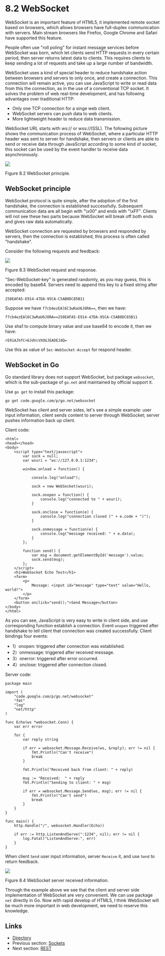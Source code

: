 # 8.2 WebSocket

WebSocket is an important feature of HTML5, it implemented remote socket based on browsers, which allows browsers have full-duplex communication with servers. Main stream browsers like Firefox, Google Chrome and Safari have supported this feature.

People often use "roll poling" for instant message services before WebSocket was born, which let clients send HTTP requests in every certain period, then server returns latest data to clients. This requires clients to keep sending a lot of requests and take up a large number of bandwidth.

WebSocket uses a kind of special header to reduce handshake action between browsers and servers to only once, and create a connection. This connection will remain active, you can use JavaScript to write or read data from this the connection, as in the use of a conventional TCP socket. It solves the problem of web real-time development, and has following advantages over traditional HTTP:

- Only one TCP connection for a singe web client.
- WebSocket servers can push data to web clients.
- More lightweight header to reduce data transmission.

WebSocket URL starts with ws:// or wss://(SSL). The following picture shows the communication process of WebSocket, where a particular HTTP header was sent to server for handshake, then servers or clients are able to send or receive data through JavaScript according to some kind of socket, this socket can be used by the event handler to receive data asynchronously.

![](images/8.2.websocket.png?raw=true)

Figure 8.2 WebSocket principle.

## WebSocket principle

WebSocket protocol is quite simple, after the adoption of the first handshake, the connection is established successfully. Subsequent communication data are all begin with "\x00" and ends with "\xFF". Clients will not see these two parts because WebSocket will break off both ends and gives raw data automatically.

WebSocket connection are requested by browsers and responded by servers, then the connection is established, this process is often called "handshake". 

Consider the following requests and feedback:

![](images/8.2.websocket2.png?raw=true)

Figure 8.3 WebSocket request and response.

"Sec-WebSocket-key" is generated randomly, as you may guess, this is encoded by base64. Servers need to append this key to a fixed string after accepted:

	258EAFA5-E914-47DA-95CA-C5AB0DC85B11

Suppose we have `f7cb4ezEAl6C3wRaU6JORA==`, then we have:

	f7cb4ezEAl6C3wRaU6JORA==258EAFA5-E914-47DA-95CA-C5AB0DC85B11

Use sha1 to compute binary value and use base64 to encode it, then we have:

	rE91AJhfC+6JdVcVXOGJEADEJdQ=

Use this as value of `Sec-WebSocket-Accept` for respond header.

## WebSocket in Go

Go standard library does not support WebSocket, but package `websocket`, which is the sub-package of `go.net` and maintained by official support it.

Use `go get` to install this package:

	go get code.google.com/p/go.net/websocket

WebSocket has client and server sides, let's see a simple example: user input information, client sends content to server through WebSocket; server pushes information back up client.

Client code:

	<html>
	<head></head>
	<body>
		<script type="text/javascript">
			var sock = null;
			var wsuri = "ws://127.0.0.1:1234";

			window.onload = function() {

				console.log("onload");

				sock = new WebSocket(wsuri);

				sock.onopen = function() {
					console.log("connected to " + wsuri);
				}

				sock.onclose = function(e) {
					console.log("connection closed (" + e.code + ")");
				}

				sock.onmessage = function(e) {
					console.log("message received: " + e.data);
				}
			};

			function send() {
				var msg = document.getElementById('message').value;
				sock.send(msg);
			};
		</script>
		<h1>WebSocket Echo Test</h1>
		<form>
			<p>
				Message: <input id="message" type="text" value="Hello, world!">
			</p>
		</form>
		<button onclick="send();">Send Message</button>
	</body>
	</html>

As you can see, JavaScript is very easy to write in client side, and use corresponding function establish a connection. Event `onopen` triggered after handshake to tell client that connection was created successfully. Client bindings four events:

- 1）onopen: triggered after connection was established.
- 2）onmessage: triggered after received message.
- 3）onerror: triggered after error occurred.
- 4）onclose: triggered after connection closed.

Server code:

	package main

	import (
		"code.google.com/p/go.net/websocket"
		"fmt"
		"log"
		"net/http"
	)

	func Echo(ws *websocket.Conn) {
		var err error

		for {
			var reply string

			if err = websocket.Message.Receive(ws, &reply); err != nil {
				fmt.Println("Can't receive")
				break
			}

			fmt.Println("Received back from client: " + reply)

			msg := "Received:  " + reply
			fmt.Println("Sending to client: " + msg)

			if err = websocket.Message.Send(ws, msg); err != nil {
				fmt.Println("Can't send")
				break
			}
		}
	}

	func main() {
		http.Handle("/", websocket.Handler(Echo))

		if err := http.ListenAndServe(":1234", nil); err != nil {
			log.Fatal("ListenAndServe:", err)
		}
	}

When client `Send` user input information, server `Receive` it, and use `Send` to return feedback.

![](images/8.2.websocket3.png?raw=true)

Figure 8.4 WebSocket server received information.

Through the example above we see that the client and server side implementation of WebSocket are very convenient. We can use package `net` directly in Go. Now with rapid develop of HTML5, I think WebSocket will be much more important in web development, we need to reserve this knowledge.

## Links

- [Directory](preface.md)
- Previous section: [Sockets](08.1.md)
- Next section: [REST](08.3.md)
